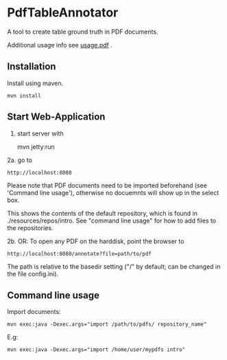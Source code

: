 PdfTableAnnotator
=================

A tool to create table ground truth in PDF documents.

Additional usage info see [usage.pdf](usage.pdf) .

Installation
-------------
Install using maven.

    mvn install


Start Web-Application
---------------------

1. start server with

    mvn jetty:run

2a. go to

    http://localhost:8080

Please note that PDF documents need to be imported beforehand (see 'Command line usage'),
otherwise no docuemnts will show up in the select box.

This shows the contents of the default repository, which is found in
./resources/repos/intro. See "command line usage" for how to add files to
the repositories.

2b. OR: To open any PDF on the harddisk, point the browser to

    http://localhost:8080/annotate?file=path/to/pdf

The path is relative to the basedir setting ("/" by default; can be changed in the
    file config.ini).


Command line usage
---------------------

Import documents:

    mvn exec:java -Dexec.args="import /path/to/pdfs/ repository_name"

E.g:

    mvn exec:java -Dexec.args="import /home/user/mypdfs intro"



